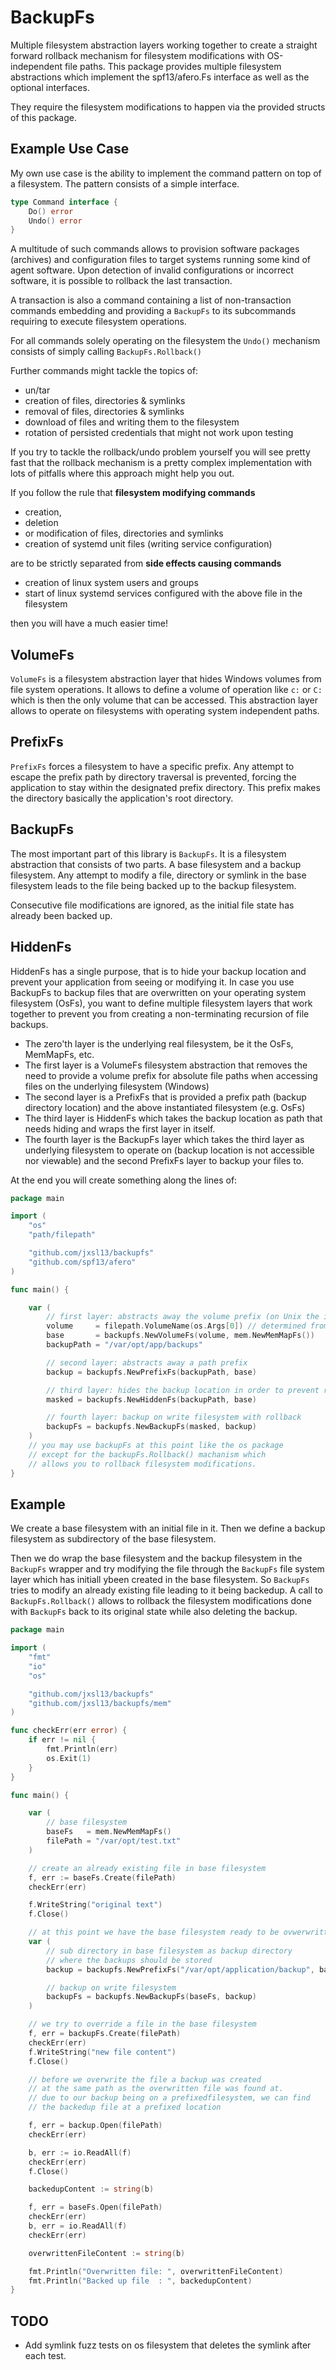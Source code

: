 
# BackupFs

Multiple filesystem abstraction layers working together to create a straight forward rollback mechanism for filesystem modifications with OS-independent file paths.
This package provides multiple filesystem abstractions which implement the spf13/afero.Fs interface as well as the optional interfaces.

They require the filesystem modifications to happen via the provided structs of this package.

## Example Use Case

My own use case is the ability to implement the command pattern on top of a filesystem.
The pattern consists of a simple interface.

```go
type Command interface {
	Do() error
	Undo() error
}
```
A multitude of such commands allows to provision software packages (archives) and configuration files to target systems running some kind of agent software.
Upon detection of invalid configurations or incorrect software, it is possible to rollback the last transaction.

A transaction is also a command containing a list of non-transaction commands embedding and providing a `BackupFs` to its subcommands requiring to execute filesystem operations.

For all commands solely operating on the filesystem the `Undo()` mechanism consists of simply calling `BackupFs.Rollback()`

Further commands might tackle the topics of:
- un/tar
- creation of files, directories & symlinks
- removal of files, directories & symlinks
- download of files and writing them to the filesystem
- rotation of persisted credentials that might not work upon testing

If you try to tackle the rollback/undo problem yourself you will see pretty fast that the rollback mechanism is a pretty complex implementation with lots of pitfalls where this approach might help you out.

If you follow the rule that **filesystem modifying commands**
- creation,
- deletion
- or modification of files, directories and symlinks
- creation of systemd unit files (writing service configuration)

are to be strictly separated from **side effects causing commands**
- creation of linux system users and groups
- start of linux systemd services configured with the above file in the filesystem

then you will have a much easier time!

## VolumeFs

`VolumeFs` is a filesystem abstraction layer that hides Windows volumes from file system operations.
It allows to define a volume of operation like `c:` or `C:` which is then the only volume that can be accessed.
This abstraction layer allows to operate on filesystems with operating system independent paths.

## PrefixFs

`PrefixFs` forces a filesystem to have a specific prefix.
Any attempt to escape the prefix path by directory traversal is prevented, forcing the application to stay within the designated prefix directory.
This prefix makes the directory basically the application's root directory.

## BackupFs

The most important part of this library is `BackupFs`.
It is a filesystem abstraction that consists of two parts.
A base filesystem and a backup filesystem.
Any attempt to modify a file, directory or symlink in the base filesystem leads to the file being backed up to the backup filesystem.

Consecutive file modifications are ignored, as the initial file state has already been backed up.

## HiddenFs

HiddenFs has a single purpose, that is to hide your backup location and prevent your application from seeing or modifying it.
In case you use BackupFs to backup files that are overwritten on your operating system filesystem (OsFs), you want to define multiple filesystem layers that work together to prevent you from creating a non-terminating recursion of file backups.

- The zero'th layer is the underlying real filesystem, be it the OsFs, MemMapFs, etc.
- The first layer is a VolumeFs filesystem abstraction that removes the need to provide a volume prefix for absolute file paths when accessing files on the underlying filesystem (Windows)
- The second layer is a PrefixFs that is provided a prefix path (backup directory location) and the above instantiated filesystem (e.g. OsFs)
- The third layer is HiddenFs which takes the backup location as path that needs hiding and wraps the first layer in itself.
- The fourth layer is the BackupFs layer which takes the third layer as underlying filesystem to operate on (backup location is not accessible nor viewable) and the second PrefixFs layer to backup your files to.

At the end you will create something along the lines of:
```go
package main

import (
	"os"
	"path/filepath"

	"github.com/jxsl13/backupfs"
	"github.com/spf13/afero"
)

func main() {

	var (
		// first layer: abstracts away the volume prefix (on Unix the it is an empty string)
		volume     = filepath.VolumeName(os.Args[0]) // determined from application path
		base       = backupfs.NewVolumeFs(volume, mem.NewMemMapFs())
		backupPath = "/var/opt/app/backups"

		// second layer: abstracts away a path prefix
		backup = backupfs.NewPrefixFs(backupPath, base)

		// third layer: hides the backup location in order to prevent recursion
		masked = backupfs.NewHiddenFs(backupPath, base)

		// fourth layer: backup on write filesystem with rollback
		backupFs = backupfs.NewBackupFs(masked, backup)
	)
	// you may use backupFs at this point like the os package
	// except for the backupFs.Rollback() machanism which
	// allows you to rollback filesystem modifications.
}

```

## Example

We create a base filesystem with an initial file in it.
Then we define a backup filesystem as subdirectory of the base filesystem.

Then we do wrap the base filesystem and the backup filesystem in the `BackupFs` wrapper and try modifying the file through the `BackupFs` file system layer which has initiall ybeen created in the base filesystem. So `BackupFs` tries to modify an already existing file leading to it being backedup. A call to `BackupFs.Rollback()` allows to rollback the filesystem modifications done with `BackupFs` back to its original state while also deleting the backup.

```go
package main

import (
	"fmt"
	"io"
	"os"

	"github.com/jxsl13/backupfs"
	"github.com/jxsl13/backupfs/mem"
)

func checkErr(err error) {
	if err != nil {
		fmt.Println(err)
		os.Exit(1)
	}
}

func main() {

	var (
		// base filesystem
		baseFs   = mem.NewMemMapFs()
		filePath = "/var/opt/test.txt"
	)

	// create an already existing file in base filesystem
	f, err := baseFs.Create(filePath)
	checkErr(err)

	f.WriteString("original text")
	f.Close()

	// at this point we have the base filesystem ready to be ovwerwritten with new files
	var (
		// sub directory in base filesystem as backup directory
		// where the backups should be stored
		backup = backupfs.NewPrefixFs("/var/opt/application/backup", baseFs)

		// backup on write filesystem
		backupFs = backupfs.NewBackupFs(baseFs, backup)
	)

	// we try to override a file in the base filesystem
	f, err = backupFs.Create(filePath)
	checkErr(err)
	f.WriteString("new file content")
	f.Close()

	// before we overwrite the file a backup was created
	// at the same path as the overwritten file was found at.
	// due to our backup being on a prefixedfilesystem, we can find
	// the backedup file at a prefixed location

	f, err = backup.Open(filePath)
	checkErr(err)

	b, err := io.ReadAll(f)
	checkErr(err)
	f.Close()

	backedupContent := string(b)

	f, err = baseFs.Open(filePath)
	checkErr(err)
	b, err = io.ReadAll(f)
	checkErr(err)

	overwrittenFileContent := string(b)

	fmt.Println("Overwritten file: ", overwrittenFileContent)
	fmt.Println("Backed up file  : ", backedupContent)
}
```


## TODO

- Add symlink fuzz tests on os filesystem that deletes the symlink after each test.
